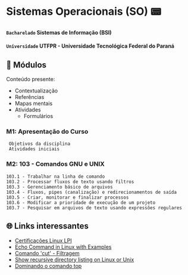 # Sistemas Operacionais (SO) 📟

#### `Bacharelado` Sistemas de Informação (BSI)
#### `Universidade` UTFPR - Universidade Tecnológica Federal do Paraná

## 🧮 Módulos

Conteúdo presente:
- Contextualização 
- Referências
- Mapas mentais
- Atividades
  - Formulários
### M1: Apresentação do Curso
     Objetivos da disciplina
     Atividades iniciais

### M2: 103 - Comandos GNU e UNIX
    103.1 - Trabalhar na linha de comando
    103.2 - Processar fluxos de texto usando filtros
    103.3 - Gerenciamento básico de arquivos
    103.4 - Fluxos, pipes (canalização) e redirecionamentos de saída
    103.5 - Criar, monitorar e finalizar processos
    103.6 - Modificar a prioridade de execução de um projeto
    103.7 - Pesquisar em arquivos de texto usando expressões regulares

## 🌐 Links interessantes
- [Certificações Linux LPI](https://lpibrasil.com.br/)
- [Echo Command in Linux with Examples](https://linuxize.com/post/echo-command-in-linux-with-examples/#:~:text=To%20print%20a%20double%20quote,it%20with%20the%20backslash%20character.&text=Display%20a%20line%20of%20text%20containing%20a%20single%20quote.,use%20the%20ANSI%2DC%20Quoting%20.&text=Display%20a%20message%20containing%20special%20characters.)
- [Comando 'cut' - Filtragem](https://gnulinuxbr.wordpress.com/2009/07/03/filtragem-1-2-cut/)
- [Show recursive directory listing on Linux or Unix](https://www.cyberciti.biz/faq/how-to-show-recursive-directory-listing-on-linux-or-unix/)
- [Dominando o comando top](https://www.linuxdescomplicado.com.br/2013/12/comandos-linux-dominando-o-comando-top.html)
